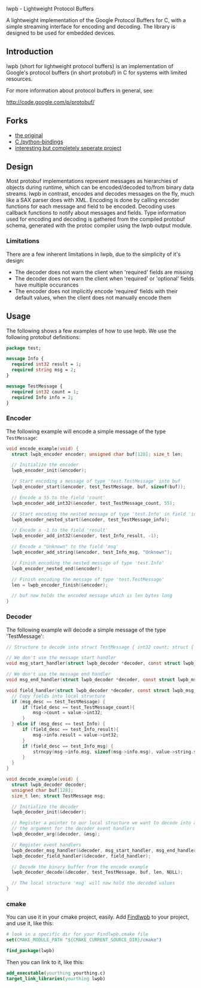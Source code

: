 lwpb - Lightweight Protocol Buffers

A lightweight implementation of the Google Protocol Buffers for C, with a simple streaming interface for encoding and decoding. The library is designed to be used for embedded devices.

## Introduction

lwpb (short for lightweight protocol buffers) is an implementation of Google's protocol buffers (in short protobuf) in C for systems with limited resources.

For more information about protocol buffers in general, see:

http://code.google.com/p/protobuf/

## Forks

- [the original](https://code.google.com/archive/p/lwpb/)
- [C /python-bindings](https://github.com/acg/lwpb)
- [interesting but completely seperate project](https://github.com/haberman/upb)

## Design

Most protobuf implementations represent messages as hierarchies of objects during runtime, which can be encoded/decoded to/from binary data streams. lwpb in contrast, encodes and decodes messages on the fly, much like a SAX parser does with XML. Encoding is done by calling encoder functions for each message and field to be encoded. Decoding uses callback functions to notify about messages and fields. Type information used for encoding and decoding is gathered from the compiled protobuf schema, generated with the protoc compiler using the lwpb output module.

### Limitations

There are a few inherent limitations in lwpb, due to the simplicity of it's design:

- The decoder does not warn the client when 'required' fields are missing
- The decoder does not warn the client when 'required' or 'optional' fields have multiple occurances
- The encoder does not implicitly encode 'required' fields with their default values, when the client does not manually encode them

## Usage

The following shows a few examples of how to use lwpb. We use the following protobuf definitions:

```proto
package test;

message Info {
  required int32 result = 1;
  required string msg = 2;
}

message TestMessage {
  required int32 count = 1;
  required Info info = 2;
}
```

### Encoder

The following example will encode a simple message of the type `TestMessage`:

```c
void encode_example(void) {
  struct lwpb_encoder encoder; unsigned char buf[128]; size_t len;

  // Initialize the encoder
  lwpb_encoder_init(&encoder);

  // Start encoding a message of type 'test.TestMessage' into buf
  lwpb_encoder_start(&encoder, test_TestMessage, buf, sizeof(buf));

  // Encode a 55 to the field 'count'
  lwpb_encoder_add_int32(&encoder, test_TestMessage_count, 55);

  // Start encoding the nested message of type 'test.Info' in field 'info'
  lwpb_encoder_nested_start(&encoder, test_TestMessage_info);

  // Encode a -1 to the field 'result'
  lwpb_encoder_add_int32(&encoder, test_Info_result, -1);

  // Encode a "Unknown" to the field 'msg'
  lwpb_encoder_add_string(&encoder, test_Info_msg, "Unknown");

  // Finish encoding the nested message of type 'test.Info'
  lwpb_encoder_nested_end(&encoder);

  // Finish encoding the message of type 'test.TestMessage'
  len = lwpb_encoder_finish(&encoder);

  // buf now holds the encoded message which is len bytes long
}
```

### Decoder

The following example will decode a simple message of the type 'TestMessage':

```c
// Structure to decode into struct TestMessage { int32 count; struct { int32 result; char msg[32]; } info; }

// We don't use the message start handler
void msg_start_handler(struct lwpb_decoder *decoder, const struct lwpb_msg_desc *msg_desc, void *arg) {  }

// We don't use the message end handler
void msg_end_handler(struct lwpb_decoder *decoder, const struct lwpb_msg_desc *msg_desc, void *arg) {  }

void field_handler(struct lwpb_decoder *decoder, const struct lwpb_msg_desc *msg_desc, const struct lwpb_field_desc *field_desc, union lwpb_value *value, void *arg) {struct TestMessage *msg = arg;
  // Copy fields into local structure
  if (msg_desc == test_TestMessage) {
      if (field_desc == test_TestMessage_count){
          msg->count = value->int32;
      }
  } else if (msg_desc == test_Info) {
      if (field_desc == test_Info_result){
          msg->info.result = value->int32;
      }
      if (field_desc == test_Info_msg) {
          strncpy(msg->info.msg, sizeof(msg->info.msg), value->string.str);
      }
  }
}

void decode_example(void) {
  struct lwpb_decoder decoder;
  unsigned char buf[128];
  size_t len; struct TestMessage msg;

  // Initialize the decoder
  lwpb_decoder_init(&decoder);

  // Register a pointer to our local structure we want to decode into as
  // the argument for the decoder event handlers
  lwpb_decoder_arg(&decoder, &msg);

  // Register event handlers
  lwpb_decoder_msg_handler(&decoder, msg_start_handler, msg_end_handler);
  lwpb_decoder_field_handler(&decoder, field_handler);

  // Decode the binary buffer from the encode example
  lwpb_decoder_decode(&decoder, test_TestMessage, buf, len, NULL);

  // The local structure 'msg' will now hold the decoded values
}
```

### cmake

You can use it in your cmake project, easily. Add [Findlwpb](Findlwpb.cmake) to your project, and use it, like this:

```cmake
# look in a specific dir for your Findlwpb.cmake file
set(CMAKE_MODULE_PATH "${CMAKE_CURRENT_SOURCE_DIR}/cmake")

find_package(lwpb)
```

Then you can link to it, like this:

```cmake
add_executable(yourthing yourthing.c)
target_link_libraries(yourthing lwpb)
```